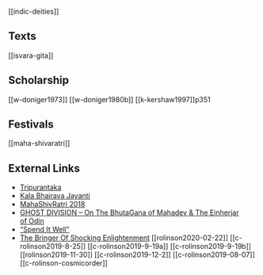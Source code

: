 [[indic-deities]]

## Texts
[[isvara-gita]]

## Scholarship
[[w-doniger1973]]
[[w-doniger1980b]]
[[k-kershaw1997]]p351


## Festivals
[[maha-shivaratri]]
## External Links
- [Tripurantaka](https://aryaakasha.com/2016/11/14/tripurantaka/)
- [Kala Bhairava Jayanti](https://aryaakasha.com/2017/11/26/kala-bhairava-jayanti/)
- [MahaShivRatri 2018](https://aryaakasha.com/2018/02/13/mahashivratri-2018/)
- [GHOST DIVISION – On The BhutaGana of Mahadev & The Einherjar of Odin](https://aryaakasha.com/2019/05/13/ghost-division-on-the-bhutagana-of-mahadev-the-einherjar-of-odin/)
- [“Spend It Well”](https://aryaakasha.com/2019/07/21/spend-it-well/)
- [The Bringer Of Shocking Enlightenment](https://aryaakasha.com/2019/08/07/the-bringer-of-shocking-enlightenment/)
[[rolinson2020-02-22]]
[[c-rolinson2019-8-25]]
[[c-rolinson2019-9-19a]]
[[c-rolinson2019-9-19b]]
[[rolinson2019-11-30]]
[[c-rolinson2019-12-2]]
[[c-rolinson2019-08-07]]
[[c-rolinson-cosmicorder]]